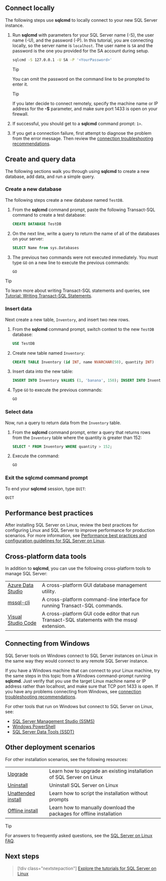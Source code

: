 ## Connect locally

The following steps use **sqlcmd** to locally connect to your new SQL Server instance.

1. Run **sqlcmd** with parameters for your SQL Server name (-S), the user name (-U), and the password (-P). In this tutorial, you are connecting locally, so the server name is `localhost`. The user name is `SA` and the password is the one you provided for the SA account during setup.

   ```bash
   sqlcmd -S 127.0.0.1 -U SA -P '<YourPassword>'
   ```

   > [!TIP]
   > You can omit the password on the command line to be prompted to enter it.

   > [!TIP]
   > If you later decide to connect remotely, specify the machine name or IP address for the **-S** parameter, and make sure port 1433 is open on your firewall.

1. If successful, you should get to a **sqlcmd** command prompt: `1>`.

1. If you get a connection failure, first attempt to diagnose the problem from the error message. Then review the [connection troubleshooting recommendations](../linux/sql-server-linux-troubleshooting-guide.md#connection).

## Create and query data
The following sections walk you through using **sqlcmd** to create a new database, add data, and run a simple query.

### Create a new database

The following steps create a new database named `TestDB`.

1. From the **sqlcmd** command prompt, paste the following Transact-SQL command to create a test database:

   ```sql
   CREATE DATABASE TestDB
   ```

1. On the next line, write a query to return the name of all of the databases on your server:

   ```sql
   SELECT Name from sys.Databases
   ```

1. The previous two commands were not executed immediately. You must type `GO` on a new line to execute the previous commands:

   ```sql
   GO
   ```

> [!TIP]
> To learn more about writing Transact-SQL statements and queries, see [Tutorial: Writing Transact-SQL Statements](../t-sql/tutorial-writing-transact-sql-statements.md).

### Insert data

Next create a new table, `Inventory`, and insert two new rows.

1. From the **sqlcmd** command prompt, switch context to the new `TestDB` database:

   ```sql
   USE TestDB
   ```

1. Create new table named `Inventory`:

   ```sql
   CREATE TABLE Inventory (id INT, name NVARCHAR(50), quantity INT)
   ```

1. Insert data into the new table:

   ```sql
   INSERT INTO Inventory VALUES (1, 'banana', 150); INSERT INTO Inventory VALUES (2, 'orange', 154);
   ```

1. Type `GO` to execute the previous commands:

   ```sql
   GO
   ```

### Select data

Now, run a query to return data from the `Inventory` table.

1. From the **sqlcmd** command prompt, enter a query that returns rows from the `Inventory` table where the quantity is greater than 152:

   ```sql
   SELECT * FROM Inventory WHERE quantity > 152;
   ```

1. Execute the command:

   ```sql
   GO
   ```

### Exit the sqlcmd command prompt

To end your **sqlcmd** session, type `QUIT`:

```sql
QUIT
```

## Performance best practices

After installing SQL Server on Linux, review the best practices for configuring Linux and SQL Server to improve performance for production scenarios. For more information, see [Performance best practices and configuration guidelines for SQL Server on Linux](../linux/sql-server-linux-performance-best-practices.md).

## Cross-platform data tools

In addition to **sqlcmd**, you can use the following cross-platform tools to manage SQL Server:

|||
|---|---|
| [Azure Data Studio](../azure-data-studio/index.md) | A cross-platform GUI database management utility. |
| [mssql-cli](https://github.com/dbcli/mssql-cli/tree/master/doc) | A cross-platform command-line interface for running Transact-SQL commands. |
| [Visual Studio Code](../linux/sql-server-linux-develop-use-vscode.md) | A cross-platform GUI code editor that run Transact-SQL statements with the mssql extension. |

## Connecting from Windows

SQL Server tools on Windows connect to SQL Server instances on Linux in the same way they would connect to any remote SQL Server instance.

If you have a Windows machine that can connect to your Linux machine, try the same steps in this topic from a Windows command-prompt running **sqlcmd**. Just verify that you use the target Linux machine name or IP address rather than localhost, and make sure that TCP port 1433 is open. If you have any problems connecting from Windows, see [connection troubleshooting recommendations](../linux/sql-server-linux-troubleshooting-guide.md#connection).

For other tools that run on Windows but connect to SQL Server on Linux, see:

- [SQL Server Management Studio (SSMS)](../linux/sql-server-linux-manage-ssms.md)
- [Windows PowerShell](../linux/sql-server-linux-manage-powershell.md)
- [SQL Server Data Tools (SSDT)](../linux/sql-server-linux-develop-use-ssdt.md)

## Other deployment scenarios

For other installation scenarios, see the following resources:

|||
|---|---|
| [Upgrade](../linux/sql-server-linux-setup.md#upgrade) | Learn how to upgrade an existing installation of SQL Server on Linux |
| [Uninstall](../linux/sql-server-linux-setup.md#uninstall) | Uninstall SQL Server on Linux |
| [Unattended install](../linux/sql-server-linux-setup.md#unattended) | Learn how to script the installation without prompts |
| [Offline install](../linux/sql-server-linux-setup.md#offline) | Learn how to manually download the packages for offline installation |

> [!TIP]
> For answers to frequently asked questions, see the [SQL Server on Linux FAQ](../linux/sql-server-linux-faq.md).

## Next steps

> [!div class="nextstepaction"]
> [Explore the tutorials for SQL Server on Linux](../linux/sql-server-linux-migrate-restore-database.md)

